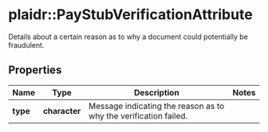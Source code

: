# plaidr::PayStubVerificationAttribute

Details about a certain reason as to why a document could potentially be fraudulent.

## Properties
Name | Type | Description | Notes
------------ | ------------- | ------------- | -------------
**type** | **character** | Message indicating the reason as to why the verification failed. | 


